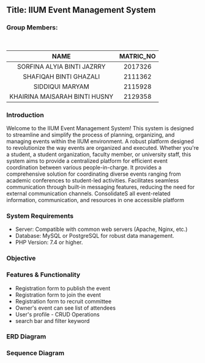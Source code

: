 
<h2>Title: IIUM Event Management System</h2>
<h3>Group Members:</h3><br>

| NAME                           | MATRIC_NO |
|:------------------------------:|:---------:|
| SORFINA ALYIA BINTI JAZRRY     | 2017326   |
| SHAFIQAH BINTI GHAZALI         | 2111362   |
| SIDDIQUI MARYAM                | 2115928   |
| KHAIRINA MAISARAH BINTI HUSNY  | 2129358   |

<h3>Introduction</h3>

<p> Welcome to the IIUM Event Management System! This system is designed to streamline and simplify the process of planning, organizing, and managing events within the IIUM environment. A robust platform designed to revolutionize the way events are organized and executed. Whether you're a student, a student organization, faculty member, or university staff, this system aims to provide a centralized platform for efficient event coordination between various people-in-charge. It provides a comprehensive solution for coordinating diverse events ranging from academic conferences to student-led activities. Facilitates seamless communication through built-in messaging features, reducing the need for external communication channels. ConsolidateS all event-related information, communication, and resources in one accessible platform </p>

<h3>System Requirements</h3>
<ul>
    <li>Server: Compatible with common web servers (Apache, Nginx, etc.)</li>
    <li>Database: MySQL or PostgreSQL for robust data management.</li>
    <li>PHP Version: 7.4 or higher.</li>
</ul>

<h3>Objective</h3>

<h3>Features & Functionality</h3>
<ul>
    <li>Registration form to publish the event</li>
    <li>Registration form to join the event</li>
    <li>Registration form to recruit committee</li>
    <li>Owner's event can see list of attendees</li>
    <li>User's profile - CRUD Operations</li>
    <li>search bar and filter keyword</li>
</ul>

<h3>ERD Diagram</h3>

<h3>Sequence Diagram</h3>
